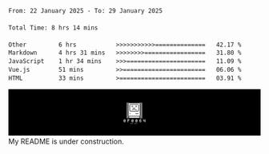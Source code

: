 <!--START_SECTION:waka-->

```txt
From: 22 January 2025 - To: 29 January 2025

Total Time: 8 hrs 14 mins

Other         6 hrs           >>>>>>>>>>>==============   42.17 %
Markdown      4 hrs 31 mins   >>>>>>>>=================   31.80 %
JavaScript    1 hr 34 mins    >>>======================   11.09 %
Vue.js        51 mins         >>=======================   06.06 %
HTML          33 mins         >========================   03.91 %
```

<!--END_SECTION:waka-->

<img src="https://raw.githubusercontent.com/n3xta/image-hosting/main/img/202411032331174.png"/>
My README is under construction. 
